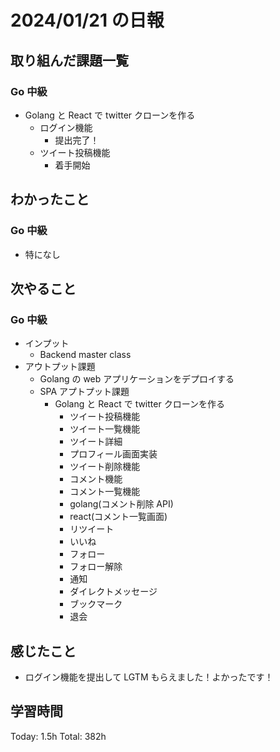 # 2024/01/21 の日報

## 取り組んだ課題一覧

### Go 中級

- Golang と React で twitter クローンを作る
  - ログイン機能
    - 提出完了！
  - ツイート投稿機能
    - 着手開始

## わかったこと

### Go 中級

- 特になし

## 次やること

### Go 中級

- インプット
  - Backend master class
- アウトプット課題
  - Golang の web アプリケーションをデプロイする
  - SPA アプトプット課題
    - Golang と React で twitter クローンを作る
      - ツイート投稿機能
      - ツイート一覧機能
      - ツイート詳細
      - プロフィール画面実装
      - ツイート削除機能
      - コメント機能
      - コメント一覧機能
      - golang(コメント削除 API)
      - react(コメント一覧画面)
      - リツイート
      - いいね
      - フォロー
      - フォロー解除
      - 通知
      - ダイレクトメッセージ
      - ブックマーク
      - 退会

## 感じたこと

- ログイン機能を提出して LGTM もらえました！よかったです！

## 学習時間

Today: 1.5h
Total: 382h
